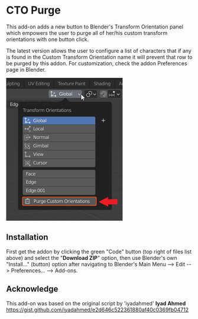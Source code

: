 # CTO Purge
This add-on adds a new button to Blender's Transform Orientation panel which empowers the user to purge all of her/his custom transform orientations with one button click.

The latest version allows the user to configure a list of characters that if any is found in the Custom Transform Orientation name it will prevent that row to be purged by this addon. For customization, check the addon Preferences page in Blender.

![CTO Purge](https://github.com/mmmrqs/media/blob/main/cto_purge.png)

## Installation
First get the addon by clicking the green "Code" button (top right of files list above) and select the "**Download ZIP**" option, then use Blender's own "Install..." (button) option after navigating to Blender's Main Menu --> Edit --> Preferences... --> Add-ons.

## Acknowledge
This add-on was based on the original script by 'iyadahmed' **Iyad Ahmed**
https://gist.github.com/iyadahmed/e2d646c522361880af40c0369fb04712
